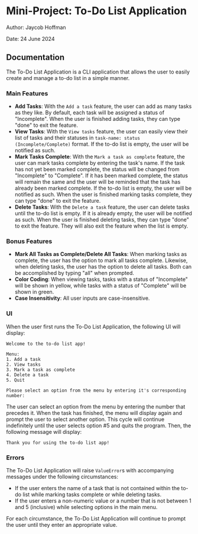 # Mini-Project: To-Do List Application

Author: Jaycob Hoffman

Date: 24 June 2024

## Documentation

The To-Do List Application is a CLI application that allows the user to easily create and manage a to-do list in a simple manner.

### Main Features

- **Add Tasks**: With the ```Add a task``` feature, the user can add as many tasks as they like. By default, each task will be assigned a status of "Incomplete". When the user is finished adding tasks, they can type "done" to exit the feature.
- **View Tasks**: With the ```View tasks``` feature, the user can easily view their list of tasks and their statuses in ```task-name: status (Incomplete/Complete)``` format. If the to-do list is empty, the user will be notified as such.
- **Mark Tasks Complete**: With the ```Mark a task as complete``` feature, the user can mark tasks complete by entering the task's name. If the task has not yet been marked complete, the status will be changed from "Incomplete" to "Complete". If it has been marked complete, the status will remain the same and the user will be reminded that the task has already been marked complete. If the to-do list is empty, the user will be notified as such. When the user is finished marking tasks complete, they can type "done" to exit the feature.
- **Delete Tasks**: With the ```Delete a task``` feature, the user can delete tasks until the to-do list is empty. If it is already empty, the user will be notified as such. When the user is finished deleting tasks, they can type "done" to exit the feature. They will also exit the feature when the list is empty.

### Bonus Features

- **Mark All Tasks as Complete/Delete All Tasks**: When marking tasks as complete, the user has the option to mark all tasks complete. Likewise, when deleting tasks, the user has the option to delete all tasks. Both can be accomplished by typing "all" when prompted.
- **Color Coding**: When viewing tasks, tasks with a status of "Incomplete" will be shown in yellow, while tasks with a status of "Complete" will be shown in green.
- **Case Insensitivity**: All user inputs are case-insensitive.

### UI

When the user first runs the To-Do List Application, the following UI will display:

```
Welcome to the to-do list app!

Menu:
1. Add a task
2. View tasks
3. Mark a task as complete
4. Delete a task
5. Quit

Please select an option from the menu by entering it's corresponding number: 
```

The user can select an option from the menu by entering the number that precedes it. When the task has finished, the menu will display again and prompt the user to select another option. This cycle will continue indefinitely until the user selects option #5 and quits the program. Then, the following message will display:

```
Thank you for using the to-do list app!
```

### Errors

The To-Do List Application will raise ```ValueError```s with accompanying messages under the following circumstances:

- If the user enters the name of a task that is not contained within the to-do list while marking tasks complete or while deleting tasks.
- If the user enters a non-numeric value or a number that is not between 1 and 5 (inclusive) while selecting options in the main menu.

For each circumstance, the To-Do List Application will continue to prompt the user until they enter an appropriate value.